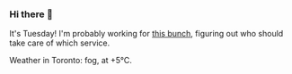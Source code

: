 ### Hi there :wave:

It's Tuesday! I'm probably working for [this bunch](https://github.com/kohofinancial), figuring out who should take care of which service.

Weather in Toronto: fog, at +5°C.
